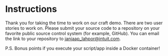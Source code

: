# Instructions

Thank you for taking the time to work on our craft demo. There are two user stories to work on. Please submit your source code to a repository on your favorite public source control system (for example, GitHub). You can email the link to your repository to janjaap_lahpor@intuit.com.

P.S. Bonus points if you execute your script/app inside a Docker container!
